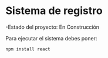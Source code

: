 <h1> Sistema de registro</h1>

-Estado del proyecto: En Construcción

Para ejecutar el sistema debes poner:

```npm install react```
